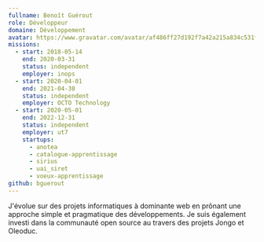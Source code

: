 ```yaml
---
fullname: Benoît Guérout
role: Développeur
domaine: Développement
avatar: https://www.gravatar.com/avatar/af486ff27d192f7a42a215a834c531f4?s=512
missions:
  - start: 2018-05-14
    end: 2020-03-31
    status: independent
    employer: inops
  - start: 2020-04-01
    end: 2021-04-30
    status: independent
    employer: OCTO Technology
  - start: 2020-05-01
    end: 2022-12-31
    status: independent
    employer: ut7
    startups:
      - anotea
      - catalogue-apprentissage
      - sirius
      - uai_siret
      - voeux-apprentissage
github: bguerout
---
```

J'évolue sur des projets informatiques à dominante web en prônant une approche simple et pragmatique des développements. Je suis également investi dans la communauté open source au travers des projets Jongo et Oleoduc.